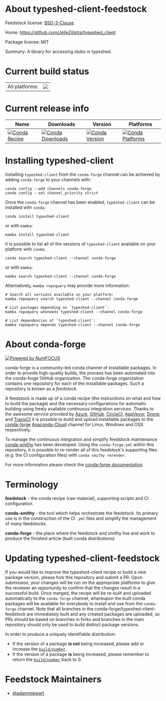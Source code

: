 About typeshed-client-feedstock
===============================

Feedstock license: [BSD-3-Clause](https://github.com/conda-forge/typeshed-client-feedstock/blob/main/LICENSE.txt)

Home: https://github.com/JelleZijlstra/typeshed_client

Package license: MIT

Summary: A library for accessing stubs in typeshed.

Current build status
====================


<table><tr><td>All platforms:</td>
    <td>
      <a href="https://dev.azure.com/conda-forge/feedstock-builds/_build/latest?definitionId=20574&branchName=main">
        <img src="https://dev.azure.com/conda-forge/feedstock-builds/_apis/build/status/typeshed-client-feedstock?branchName=main">
      </a>
    </td>
  </tr>
</table>

Current release info
====================

| Name | Downloads | Version | Platforms |
| --- | --- | --- | --- |
| [![Conda Recipe](https://img.shields.io/badge/recipe-typeshed--client-green.svg)](https://anaconda.org/conda-forge/typeshed-client) | [![Conda Downloads](https://img.shields.io/conda/dn/conda-forge/typeshed-client.svg)](https://anaconda.org/conda-forge/typeshed-client) | [![Conda Version](https://img.shields.io/conda/vn/conda-forge/typeshed-client.svg)](https://anaconda.org/conda-forge/typeshed-client) | [![Conda Platforms](https://img.shields.io/conda/pn/conda-forge/typeshed-client.svg)](https://anaconda.org/conda-forge/typeshed-client) |

Installing typeshed-client
==========================

Installing `typeshed-client` from the `conda-forge` channel can be achieved by adding `conda-forge` to your channels with:

```
conda config --add channels conda-forge
conda config --set channel_priority strict
```

Once the `conda-forge` channel has been enabled, `typeshed-client` can be installed with `conda`:

```
conda install typeshed-client
```

or with `mamba`:

```
mamba install typeshed-client
```

It is possible to list all of the versions of `typeshed-client` available on your platform with `conda`:

```
conda search typeshed-client --channel conda-forge
```

or with `mamba`:

```
mamba search typeshed-client --channel conda-forge
```

Alternatively, `mamba repoquery` may provide more information:

```
# Search all versions available on your platform:
mamba repoquery search typeshed-client --channel conda-forge

# List packages depending on `typeshed-client`:
mamba repoquery whoneeds typeshed-client --channel conda-forge

# List dependencies of `typeshed-client`:
mamba repoquery depends typeshed-client --channel conda-forge
```


About conda-forge
=================

[![Powered by
NumFOCUS](https://img.shields.io/badge/powered%20by-NumFOCUS-orange.svg?style=flat&colorA=E1523D&colorB=007D8A)](https://numfocus.org)

conda-forge is a community-led conda channel of installable packages.
In order to provide high-quality builds, the process has been automated into the
conda-forge GitHub organization. The conda-forge organization contains one repository
for each of the installable packages. Such a repository is known as a *feedstock*.

A feedstock is made up of a conda recipe (the instructions on what and how to build
the package) and the necessary configurations for automatic building using freely
available continuous integration services. Thanks to the awesome service provided by
[Azure](https://azure.microsoft.com/en-us/services/devops/), [GitHub](https://github.com/),
[CircleCI](https://circleci.com/), [AppVeyor](https://www.appveyor.com/),
[Drone](https://cloud.drone.io/welcome), and [TravisCI](https://travis-ci.com/)
it is possible to build and upload installable packages to the
[conda-forge](https://anaconda.org/conda-forge) [Anaconda-Cloud](https://anaconda.org/)
channel for Linux, Windows and OSX respectively.

To manage the continuous integration and simplify feedstock maintenance
[conda-smithy](https://github.com/conda-forge/conda-smithy) has been developed.
Using the ``conda-forge.yml`` within this repository, it is possible to re-render all of
this feedstock's supporting files (e.g. the CI configuration files) with ``conda smithy rerender``.

For more information please check the [conda-forge documentation](https://conda-forge.org/docs/).

Terminology
===========

**feedstock** - the conda recipe (raw material), supporting scripts and CI configuration.

**conda-smithy** - the tool which helps orchestrate the feedstock.
                   Its primary use is in the construction of the CI ``.yml`` files
                   and simplify the management of *many* feedstocks.

**conda-forge** - the place where the feedstock and smithy live and work to
                  produce the finished article (built conda distributions)


Updating typeshed-client-feedstock
==================================

If you would like to improve the typeshed-client recipe or build a new
package version, please fork this repository and submit a PR. Upon submission,
your changes will be run on the appropriate platforms to give the reviewer an
opportunity to confirm that the changes result in a successful build. Once
merged, the recipe will be re-built and uploaded automatically to the
`conda-forge` channel, whereupon the built conda packages will be available for
everybody to install and use from the `conda-forge` channel.
Note that all branches in the conda-forge/typeshed-client-feedstock are
immediately built and any created packages are uploaded, so PRs should be based
on branches in forks and branches in the main repository should only be used to
build distinct package versions.

In order to produce a uniquely identifiable distribution:
 * If the version of a package **is not** being increased, please add or increase
   the [``build/number``](https://docs.conda.io/projects/conda-build/en/latest/resources/define-metadata.html#build-number-and-string).
 * If the version of a package **is** being increased, please remember to return
   the [``build/number``](https://docs.conda.io/projects/conda-build/en/latest/resources/define-metadata.html#build-number-and-string)
   back to 0.

Feedstock Maintainers
=====================

* [@adamjstewart](https://github.com/adamjstewart/)


